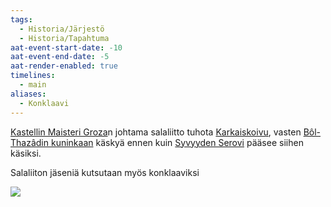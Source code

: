 ```yaml
---
tags:
  - Historia/Järjestö
  - Historia/Tapahtuma
aat-event-start-date: -10
aat-event-end-date: -5
aat-render-enabled: true
timelines:
  - main
aliases:
  - Konklaavi
---
```

[Kastellin Maisteri Groza](Kastellin%20Maisteri%20Groza.md)n johtama salaliitto tuhota [Karkaiskoivu](Karkaiskoivu.md), vasten [Bôl-Thazâdin kuninkaan](Bôl-Thazâdin%20kuningas) käskyä ennen kuin [Syvyyden Serovi](Shial-Nagheraz.md) pääsee siihen käsiksi.

Salaliiton jäseniä kutsutaan myös konklaaviksi

![](https://cdn.midjourney.com/bc57ee0f-69b7-4d22-a7f9-914264a0e69d/0_2.webp)
